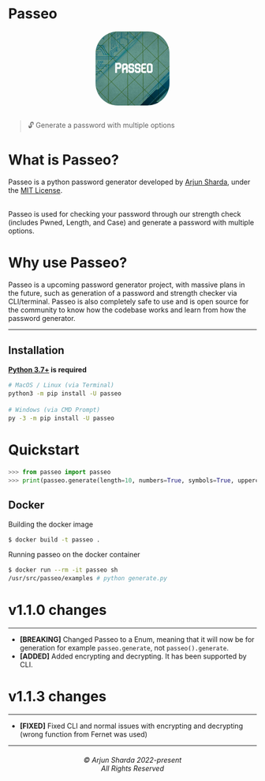 # Passeo
<div style="text-align: center; display: grid; justify-content: center;"><img style="margin: auto; margin-bottom: 1rem; border-radius: 30%;" height="150" width="150" src="https://raw.githubusercontent.com/ArjunSharda/Passeo/main/ext/passeo.jpg"/></div>

> 🔓 Generate a password with multiple options

# What is Passeo?

Passeo is a python password generator developed by [Arjun Sharda](https://github.com/ArjunSharda), under the [MIT License](https://github.com/ArjunSharda/Passeo/blob/main/LICENSE).

<br>
Passeo is used for checking your password through our strength check (includes Pwned, Length, and Case) and generate a password with multiple options.
</br>

# Why use Passeo?

Passeo is a upcoming password generator project, with massive plans in the future, such as generation of a password and strength checker via CLI/terminal. Passeo is also completely safe to use and is open source for the community to know how the codebase works and learn from how the password generator.


-----------------

Installation
------------
**[Python 3.7+](https://www.python.org/downloads/) is required**
```bash
# MacOS / Linux (via Terminal)
python3 -m pip install -U passeo

# Windows (via CMD Prompt)
py -3 -m pip install -U passeo
```

# Quickstart

```python
>>> from passeo import passeo
>>> print(passeo.generate(length=10, numbers=True, symbols=True, uppercase=True, lowercase=False, space=True, save=True))
```

Docker
------

Building the docker image
```sh
$ docker build -t passeo .
```

Running passeo on the docker container
```sh
$ docker run --rm -it passeo sh
/usr/src/passeo/examples # python generate.py
```

# v1.1.0 changes
----------------
- **[BREAKING]** Changed Passeo to a Enum, meaning that it will now be for generation for example `passeo.generate`, not `passeo().generate`.
- **[ADDED]** Added encrypting and decrypting. It has been supported by CLI.

# v1.1.3 changes
----------------
- **[FIXED]** Fixed CLI and normal issues with encrypting and decrypting (wrong function from Fernet was used)



<hr>
<h6 align="center">© Arjun Sharda 2022-present 
<br>
All Rights Reserved</h6>
